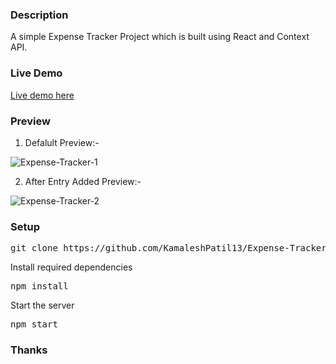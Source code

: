 
### Description

A simple Expense Tracker Project which is built using React and Context API. 

### Live Demo
[Live demo here](https://kamaleshpatil13.github.io/Expense-Tracker/)

### Preview
1) Defalult Preview:- 

![Expense-Tracker-1](https://github.com/KamaleshPatil13/Expense-Tracker/assets/107297179/4e1a8d50-fc4c-477b-843b-f0335042cd62)

2) After Entry Added Preview:-

![Expense-Tracker-2](https://github.com/KamaleshPatil13/Expense-Tracker/assets/107297179/0af0f1aa-5b63-408b-ba53-cca1eab8971b)

### Setup

<pre>git clone https://github.com/KamaleshPatil13/Expense-Tracker.git</pre>
 
Install required dependencies

<pre>npm install</pre>

Start the server

<pre>npm start</pre>

### Thanks


